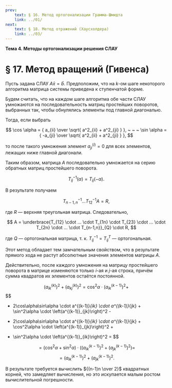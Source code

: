 ```yaml
---
prev:
    text: § 16. Метод ортогонализации Грамма-Шмидта
    link: ../01/
next:
    text: § 18. Метод отражений (Хаусхолдера)
    link: ../03/
---
```


**Тема 4. Методы ортогонализации решения СЛАУ**

# § 17. Метод вращений (Гивенса)

Пусть задана СЛАУ $A\bar{x} = \bar{b}$. Предположим, что на $k$-ом шаге некоторого алгоритма матрица системы приведена к ступенчатой форме.

Будем считать, что на каждом шаге алгоритма обе части СЛАУ умножаются на последовательность матриц простейших поворотов, выбранных так, чтобы обнулялись элементы под главной диагональю.

Тогда, если выбрать

$$
\cos \alpha = { a_{ii} \over \sqrt{ a^2_{ii} + a^2_{ji} } }, ~ ~ ~
\sin \alpha = { -a_{ji} \over \sqrt{ a^2_{ii} + a^2_{ji} } },
$$

то после такого умножения элемент $a^{(i)}_{ji} = 0$ для всех элементов, лежащих ниже главной диагонали.

Таким образом, матрица $A$ последовательно умножается на серию обратных матриц простейшего поворота.

$$
T^{-1}_{ij}(\alpha) = T_{ij}(-\alpha).
$$

В результате получаем

$$
T^{-1}_{n-1,n} \dots T^{-1}_{12}A = R,
$$

где $R$ — верхняя треугольная матрица. Следовательно,

$$
A = \underbrace{T_{12} \cdot ... \cdot T_{1n} \cdot T_{23} \cdot ... \cdot T_{2n} \cdot ... \cdot T_{n-1,n}}_{Q} \cdot R,
$$

где $Q$ — ортогональная матрица, т. к. $T^{-1}_{ij} = T^T_{ij}$ — ортогональная.

Этот метод обладает тем замчательным свойством, что в результате прямого хода не растут абсолютные значения элементов матрицы $A$.

Действительно, после каждого умножения на матрицу простейшего поворота в матрице изменяются только $i$-ая и $j$-ая строка, причём сумма квадратов их элементов остаётся постоянной.

$$
\left(a^{(k)}_{ik}\right)^2 + \left(a^{(k)}_{kj}\right)^2 = \cos^2\alpha \cdot \left(a^{(k-1)}_{ik}\right)^2 +
$$
$$
+ 2\cos\alpha\sin\alpha \cdot a^{(k-1)}_{ik} \cdot a^{(k-1)}_{jk} + \sin^2\alpha \cdot \left(a^{(k-1)}_{jk}\right)^2 -
$$
$$
- 2\cos\alpha\sin\alpha \cdot a^{(k-1)}_{ik} \cdot a^{(k-1)}_{jk}  + \cos^2\alpha \cdot \left(a^{(k-1)}_{jk}\right)^2 +
$$
$$
+ \sin^2\alpha \cdot \left(a^{(k-1)}_{ik}\right)^2 =
$$

$$
= (\cos^2 \alpha + \sin^2\alpha) \cdot \left( \left(a^{(k-1)}_{ik}\right)^2 + \left(a^{(k-1)}_{jk}\right)^2 \right) =
$$
$$
= \left(a^{(k-1)}_{ik}\right)^2 + \left(a^{(k-1)}_{jk}\right)^2.
$$

В результате требуется вычислить ${(n-1)n \over 2}$ квадратных корней, что замедляет вычисления, но это искупается малым ростом вычислительной погрешности.

